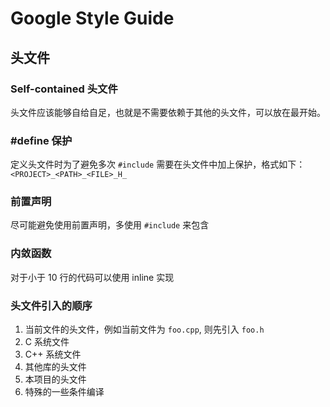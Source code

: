 # Google Style Guide

## 头文件

### Self-contained 头文件

头文件应该能够自给自足，也就是不需要依赖于其他的头文件，可以放在最开始。

### #define 保护

定义头文件时为了避免多次 `#include` 需要在头文件中加上保护，格式如下：`<PROJECT>_<PATH>_<FILE>_H_`

### 前置声明

尽可能避免使用前置声明，多使用 `#include` 来包含

### 内敛函数

对于小于 10 行的代码可以使用 inline 实现

### 头文件引入的顺序

1. 当前文件的头文件，例如当前文件为 `foo.cpp`, 则先引入 `foo.h`
2. C 系统文件
3. C++ 系统文件
4. 其他库的头文件
5. 本项目的头文件
6. 特殊的一些条件编译